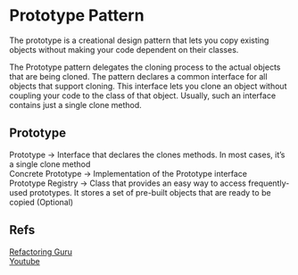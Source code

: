 # **Prototype Pattern**

The prototype is a creational design pattern that lets you copy existing objects without making your code dependent on their classes.

The Prototype pattern delegates the cloning process to the actual objects that are being cloned. The pattern declares a common interface for all objects that support cloning. This interface lets you clone an object without coupling your code to the class of that object. Usually, such an interface contains just a single clone method.

## Prototype
Prototype -> Interface that declares the clones methods. In most cases, it’s a single clone method <br/>
Concrete Prototype -> Implementation of the Prototype interface <br/>
Prototype Registry -> Class that provides an easy way to access frequently-used prototypes. It stores a set of pre-built objects that are ready to be copied (Optional)


## Refs
[Refactoring Guru](https://refactoring.guru/design-patterns/prototype) <br/>
[Youtube](https://www.youtube.com/watch?v=Z-_smcjkdwM) <br/>
